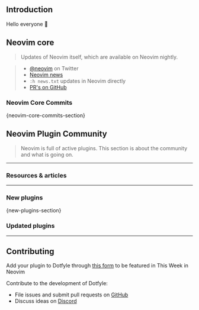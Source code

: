 ## Introduction

Hello everyone 👋

## Neovim core

> Updates of Neovim itself, which are available on Neovim nightly.

> - [@neovim](https://twitter.com/neovim) on Twitter
> - [Neovim news](https://neovim.io/doc/user/news.html)
> - `:h news.txt` updates in Neovim directly
> - [PR's on GitHub](https://github.com/neovim/neovim/pulls)

### Neovim Core Commits

{neovim-core-commits-section}


## Neovim Plugin Community

> Neovim is full of active plugins. This section is about the community and what is going on.

---

### Resources & articles

<!---
#### Title
[![IMAGE ALT TEXT HERE](https://img.youtube.com/vi/YOUTUBE_VIDEO_ID_HERE/0.jpg)](https://www.youtube.com/watch?v=YOUTUBE_VIDEO_ID_HERE)
-->

---

### New plugins

{new-plugins-section}

### Updated plugins

---

## Contributing

Add your plugin to Dotfyle through [this form](/neovim/plugins/add?utm_source=twin-web) to be featured in This Week in Neovim

Contribute to the development of Dotfyle:
- File issues and submit pull requests on [GitHub](https://github.com/codicocodes/dotfyle)
- Discuss ideas on [Discord](https://discord.gg/AMbnnN5eep)
